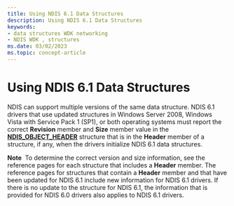 ```yaml
---
title: Using NDIS 6.1 Data Structures
description: Using NDIS 6.1 Data Structures
keywords:
- data structures WDK networking
- NDIS WDK , structures
ms.date: 03/02/2023
ms.topic: concept-article
---
```


# Using NDIS 6.1 Data Structures





NDIS can support multiple versions of the same data structure. NDIS 6.1 drivers that use updated structures in Windows Server 2008, Windows Vista with Service Pack 1 (SP1), or both operating systems must report the correct **Revision** member and **Size** member value in the [**NDIS\_OBJECT\_HEADER**](/windows-hardware/drivers/ddi/objectheader/ns-objectheader-ndis_object_header) structure that is in the **Header** member of a structure, if any, when the drivers initialize NDIS 6.1 data structures.

**Note**  To determine the correct version and size information, see the reference pages for each structure that includes a **Header** member. The reference pages for structures that contain a **Header** member and that have been updated for NDIS 6.1 include new information for NDIS 6.1 drivers. If there is no update to the structure for NDIS 6.1, the information that is provided for NDIS 6.0 drivers also applies to NDIS 6.1 drivers.

 

 

